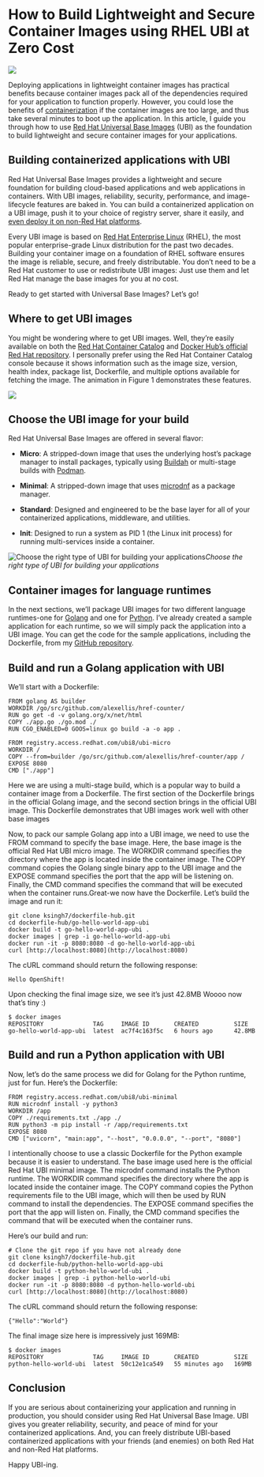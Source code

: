 
# How to Build Lightweight and Secure Container Images using RHEL UBI at Zero Cost

![](https://www.sdxcentral.com/wp-content/uploads/2019/08/McAfee-Buys-NanoSec-Boosts-Container-Security.jpeg)

Deploying applications in lightweight container images has practical benefits because container images pack all of the dependencies required for your application to function properly. However, you could lose the benefits of [containerization](https://developers.redhat.com/topics/containers) if the container images are too large, and thus take several minutes to boot up the application. In this article, I guide you through how to use [Red Hat Universal Base Images](https://developers.redhat.com/products/rhel/ubi) (UBI) as the foundation to build lightweight and secure container images for your applications.

## Building containerized applications with UBI

Red Hat Universal Base Images provides a lightweight and secure foundation for building cloud-based applications and web applications in containers. With UBI images, reliability, security, performance, and image-lifecycle features are baked in. You can build a containerized application on a UBI image, push it to your choice of registry server, share it easily, and [even deploy it on non-Red Hat platforms](https://developers.redhat.com/blog/2020/03/24/red-hat-universal-base-images-for-docker-users).

Every UBI image is based on [Red Hat Enterprise Linux](https://developers.redhat.com/products/rhel) (RHEL), the most popular enterprise-grade Linux distribution for the past two decades. Building your container image on a foundation of RHEL software ensures the image is reliable, secure, and freely distributable. You don’t need to be a Red Hat customer to use or redistribute UBI images: Just use them and let Red Hat manage the base images for you at no cost.

Ready to get started with Universal Base Images? Let’s go!

## Where to get UBI images

You might be wondering where to get UBI images. Well, they’re easily available on both the [Red Hat Container Catalog](https://catalog.redhat.com/software/containers/search) and [Docker Hub’s official Red Hat repository](https://hub.docker.com/u/redhat). I personally prefer using the Red Hat Container Catalog console because it shows information such as the image size, version, health index, package list, Dockerfile, and multiple options available for fetching the image. The animation in Figure 1 demonstrates these features.

![](https://cdn-images-1.medium.com/max/2000/1*vTOzo4natiKTKxxDv6tQUQ.gif)

## Choose the UBI image for your build

Red Hat Universal Base Images are offered in several flavor:

* **Micro**: A stripped-down image that uses the underlying host’s package manager to install packages, typically using [Buildah](https://buildah.io) or multi-stage builds with [Podman](https://podman.io).

* **Minimal**: A stripped-down image that uses [microdnf](https://github.com/rpm-software-management/microdnf) as a package manager.

* **Standard**: Designed and engineered to be the base layer for all of your containerized applications, middleware, and utilities.

* **Init**: Designed to run a system as PID 1 (the Linux init process) for running multi-services inside a container.

![Choose the right type of UBI for building your applications](https://cdn-images-1.medium.com/max/3154/1*-r6FeWkJLKK1n9Ql9ZgYQA.png)*Choose the right type of UBI for building your applications*

## Container images for language runtimes

In the next sections, we’ll package UBI images for two different language runtimes-one for [Golang](https://developers.redhat.com/topics/go) and one for [Python](https://developers.redhat.com/topics/python). I’ve already created a sample application for each runtime, so we will simply pack the application into a UBI image. You can get the code for the sample applications, including the Dockerfile, from my [GitHub repository](https://github.com/ksingh7/dockerfile-hub.git).

## Build and run a Golang application with UBI

We’ll start with a Dockerfile:

    FROM golang AS builder
    WORKDIR /go/src/github.com/alexellis/href-counter/
    RUN go get -d -v golang.org/x/net/html  
    COPY ./app.go ./go.mod ./
    RUN CGO_ENABLED=0 GOOS=linux go build -a -o app .

    FROM registry.access.redhat.com/ubi8/ubi-micro
    WORKDIR /
    COPY --from=builder /go/src/github.com/alexellis/href-counter/app /
    EXPOSE 8080
    CMD ["./app"]

Here we are using a multi-stage build, which is a popular way to build a container image from a Dockerfile. The first section of the Dockerfile brings in the official Golang image, and the second section brings in the official UBI image. This Dockerfile demonstrates that UBI images work well with other base images

Now, to pack our sample Golang app into a UBI image, we need to use the FROM command to specify the base image. Here, the base image is the official Red Hat UBI micro image. The WORKDIR command specifies the directory where the app is located inside the container image. The COPY command copies the Golang single binary app to the UBI image and the EXPOSE command specifies the port that the app will be listening on. Finally, the CMD command specifies the command that will be executed when the container runs.Great-we now have the Dockerfile. Let’s build the image and run it:

    git clone ksingh7/dockerfile-hub.git
    cd dockerfile-hub/go-hello-world-app-ubi
    docker build -t go-hello-world-app-ubi .
    docker images | grep -i go-hello-world-app-ubi
    docker run -it -p 8080:8080 -d go-hello-world-app-ubi
    curl [http://localhost:8080](http://localhost:8080)

The cURL command should return the following response:

    Hello OpenShift!

Upon checking the final image size, we see it’s just 42.8MB Woooo now that’s tiny :)

    $ docker images
    REPOSITORY              TAG     IMAGE ID       CREATED          SIZE
    go-hello-world-app-ubi  latest  ac7f4c163f5c   6 hours ago      42.8MB

## Build and run a Python application with UBI

Now, let’s do the same process we did for Golang for the Python runtime, just for fun. Here’s the Dockerfile:

    FROM registry.access.redhat.com/ubi8/ubi-minimal
    RUN microdnf install -y python3
    WORKDIR /app
    COPY ./requirements.txt ./app ./
    RUN python3 -m pip install -r /app/requirements.txt
    EXPOSE 8080
    CMD ["uvicorn", "main:app", "--host", "0.0.0.0", "--port", "8080"]

I intentionally choose to use a classic Dockerfile for the Python example because it is easier to understand. The base image used here is the official Red Hat UBI minimal image. The microdnf command installs the Python runtime. The WORKDIR command specifies the directory where the app is located inside the container image. The COPY command copies the Python requirements file to the UBI image, which will then be used by RUN command to install the dependencies. The EXPOSE command specifies the port that the app will listen on. Finally, the CMD command specifies the command that will be executed when the container runs.

Here’s our build and run:

    # Clone the git repo if you have not already done
    git clone ksingh7/dockerfile-hub.git
    cd dockerfile-hub/python-hello-world-app-ubi
    docker build -t python-hello-world-ubi .
    docker images | grep -i python-hello-world-ubi
    docker run -it -p 8080:8080 -d python-hello-world-ubi
    curl [http://localhost:8080](http://localhost:8080)

The cURL command should return the following response:

    {"Hello":"World"}

The final image size here is impressively just 169MB:

    $ docker images
    REPOSITORY              TAG     IMAGE ID       CREATED          SIZE
    python-hello-world-ubi  latest  50c12e1ca549   55 minutes ago   169MB

## Conclusion

If you are serious about containerizing your application and running in production, you should consider using Red Hat Universal Base Image. UBI gives you greater reliability, security, and peace of mind for your containerized applications. And, you can freely distribute UBI-based containerized applications with your friends (and enemies) on both Red Hat and non-Red Hat platforms.

Happy UBI-ing.
